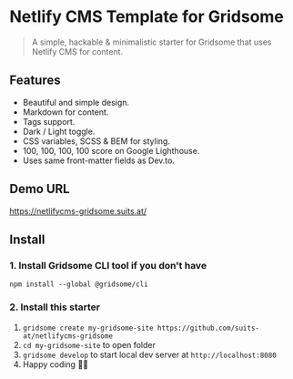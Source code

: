 # Netlify CMS Template for Gridsome

> A simple, hackable & minimalistic starter for Gridsome that uses Netlify CMS for content.

## Features
- Beautiful and simple design.
- Markdown for content.
- Tags support.
- Dark / Light toggle.
- CSS variables, SCSS & BEM for styling.
- 100, 100, 100, 100 score on Google Lighthouse.
- Uses same front-matter fields as Dev.to.

## Demo URL

https://netlifycms-gridsome.suits.at/

## Install

### 1. Install Gridsome CLI tool if you don't have

`npm install --global @gridsome/cli`

### 2. Install this starter

1. `gridsome create my-gridsome-site https://github.com/suits-at/netlifycms-gridsome`
2. `cd my-gridsome-site` to open folder
3. `gridsome develop` to start local dev server at `http://localhost:8080`
4. Happy coding 🎉🙌
